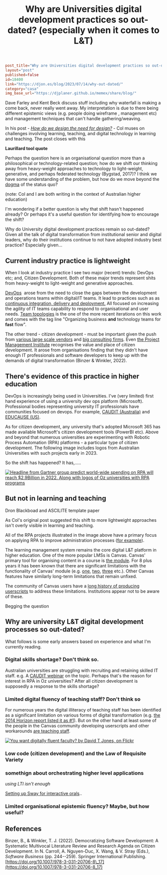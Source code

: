 ﻿---
title: Why are Universities digital development practices so out-dated? (especially
  when it comes to L&T)
---
```toml
post_title="Why are Universities digital development practices so out-dated? (especially when it comes to L&T)"
layout="post"
published=false
id=18400
link="https://djon.es/blog/2023/07/14/why-out-dated/"
category="casa"
img_base_url="https://djplaner.github.io/memex/share/blog/"
```

Dave Farley and Kent Beck discuss stuff including why waterfall is making a come back, never really went away.  My interpretation is due to there being different epistemic views (e.g. people doing wireframe , management etc) and management techniques that can't handle gathering/weaving.



In his post - [*How do we design the need for design?*](https://beerc.wordpress.com/2023/07/10/how-do-we-design-the-need-for-design/) - Col muses on challenges involving learning, teaching, and digital technology in learning and teaching. The post closes with this

**Laurillard tool quote**

Perhaps the question here is an organisational question more than a philosophical or technology-related question; how do we shift our thinking away from heavy-weight approaches to technology to light-weight, generative, and perhaps federated technology (Bygstad, 2017)? I think we have some understanding of the problem, but how do we move beyond the [dogma](https://www.merriam-webster.com/dictionary/dogma) of the status quo?

(note: Col and I are both writing in the context of Australian higher education)

I'm wondering if a better question is why that shift hasn't happened already? Or perhaps it's a useful question for identifying how to encourage the shift?

Why do University digital development practices remain so out-dated? Given all the talk of digital transformation from institutional senior and digital leaders, why do their institutions continue to not have adopted industry best practice? Especially given...

## Current industry practice is lightweight

When I look at industry practice I see two major (recent) trends: DevOps etc; and, Citizen Development. Both of these major trends represent shits from heavy-weight to light-weight and generative approaches.

[DevOps](https://www.atlassian.com/devops)  arose from the need to close the gaps between the development and operations teams within digital/IT teams. It lead to practices such as as [continuous integration, delivery and deployment.](https://www.atlassian.com/continuous-delivery/principles/continuous-integration-vs-delivery-vs-deployment) All focused on increasing the agility of IT teams capability to respond to organisational and user needs. [Team topologies](https://djplaner.github.io/memex/sense/computing/team-topologies) is the one of the more recent iterations on this work and comes with the tag line "Organizing business **and** technology teams for **fast** flow".

The other trend - citizen development - must be important given the push from [various large scale vendors](https://www.microsoft.com/insidetrack/blog/citizen-developers-use-microsoft-power-apps-to-build-intelligent-launch-assistant/) and [big consulting firms](https://www.google.com/url?sa=t&rct=j&q=&esrc=s&source=web&cd=&cad=rja&uact=8&ved=2ahUKEwjpsLKln4WAAxWMbWwGHXo3BkgQFnoECAwQAQ&url=https%3A%2F%2Fwww.gartner.com%2Fen%2Finformation-technology%2Fglossary%2Fcitizen-developer&usg=AOvVaw0RwqV7NceZDoTtYidhQIUm&opi=89978449). Even [the Project Management Institute](https://www.pmi.org/citizen-developer/) recognises the value and place of citizen development. It arose from organisations finding that they didn't have enough IT professionals and software developers to keep up with the demands of digital transformation (Binzer & Winkler, 2022).

## There's evidence of this practice in higher education

DevOps is increasingly being used in Universities. I've (very limited) first hand experience of using a university dev ops platform (Microsoft). Professional bodies representing university IT professionals have communities focused on devops. For example, [CAUDIT (Australia)](https://caudit.edu.au/dev-ops-community/) and [EDUCAUSE (US)](https://connect.educause.edu/community-home?CommunityKey=12647590-8d4e-41d9-8332-d437c98b22d2).

As for citizen development, any university that's adopted Microsoft 365 has made available Microsoft's citizen development tools (PowerBI etc). Above and beyond that numerous universities are experimenting with Robotic Process Automation (RPA) platforms - a particular type of citizen development. The following image includes logos from Australian Universities with such projects early in 2023.

So the shift has happened? It has,.....

[![Headline from Gartner group predict world-wide spending on RPA will reach $2.9Billion in 2022. Along with logos of Oz universities with RPA programs](https://djon.es/blog/wp-content/uploads/2023/07/Screenshot-2023-07-14-150127-300x78.jpg)](https://djon.es/blog/wp-content/uploads/2023/07/Screenshot-2023-07-14-150127.jpg)

## But not in learning and teaching

Dron Blackboad and ASCILITE template paper

As Col's original post suggested this shift to more lightweight approaches isn't overly visible in learning and teaching.

All of the RPA projects illustrated in the image above have a primary focus on applying RPA to improve administration processes ([for example](https://www.uipath.com/resources/automation-case-studies/university-of-auckland)).

The learning management system remains the core digital L&T platform in higher education. One of the more popular LMSs is Canvas. Canvas' primary tool for organising content in a course is [the module](https://www.instructure.com/en-au/resources/blog/how-use-modules-build-courses-canvas?filled). For 8 plus years it has been known that there are significant limitations with the functionality of Canvas' module (e.g. [one](https://community.canvaslms.com/t5/Canvas-Instructional-Designer/Too-many-Modules-Options-for-resorting-structuring-content/td-p/55983), [two](https://community.canvaslms.com/t5/Idea-Conversations/Modules-within-Modules/idi-p/357681/page/2), [three](https://learntech.medsci.ox.ac.uk/wordpress-blog/a-dashboard-view-of-modules-in-canvas/) etc.). Other Canvas features have similarly long-term limitations that remain unfixed.

The community of Canvas users have a [long history of producing userscripts](https://community.canvaslms.com/t5/forums/searchpage/tab/message?advanced=false&allow_punctuation=false&q=userscript) to address these limitations. Institutions appear not to be aware of these.

Begging the question

## Why are university L&T digital development processes so out-dated?

What follows is some early answers based on experience and what I'm currently reading.

### **Digital skills shortage? Don't think so.**

Australian universities are struggling with recruiting and retaining skilled IT staff. e.g. A [CAUDIT webinar](https://caudit.edu.au/events/talent-recruitment-and-retention/) on the topic. Perhaps that's the reason for interest in RPA in Oz universities? After all citizen development is supposedly a response to the skills shortage?

### **Limited digital fluency of teaching staff? Don't think so**

For numerous years the digital illiteracy of teaching staff has been identified as a significant limitation on various forms of digital transformation (e.g. [the 2014 Horizon report listed it as #1](https://djon.es/blog/2014/09/12/you-want-digitally-fluent-faculty/)). But on the other hand at least some of the people in the Canvas community developing userscripts and other workarounds [are teaching staff](https://oudigitools.blogspot.com/2020/02/lms-privacy-and-purpose-limitation.html).

[![You want digitally fluent faculty? by David T Jones, on Flickr](https://farm4.static.flickr.com/3865/15025763858_58eea9f20c.jpg "You want digitally fluent faculty? by David T Jones, on Flickr")](https://www.flickr.com/photos/david_jones/15025763858/)

### Low code (citizen development) and the Law of Requisite Variety

### __somethign about orchestrating higher level applications__

_using LTI isn't enough_

[Setting up Sway for interactive orals](https://sway.office.com/8Sm1OBn58tg4zsU1?loc=swsp)..

### **Limited organisational epistemic fluency? Maybe, but how useful?**

## References

Binzer, B., & Winkler, T. J. (2022). Democratizing Software Development: A Systematic Multivocal Literature Review and Research Agenda on Citizen Development. In N. Carroll, A. Nguyen-Duc, X. Wang, & V. Stray (Eds.), *Software Business* (pp. 244--259). Springer International Publishing. [https://doi.org/10.1007/978-3-031-20706-8\_17](https://doi.org/10.1007/978-3-031-20706-8_17)